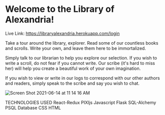 # Welcome to the Library of Alexandria!
Live Link: https://libraryalexandria.herokuapp.com/login

Take a tour around the library, explorer. Read some of our countless books and scrolls. Write your own, and leave them here to be immortalized.

Simply talk to our librarian to help you explore our selection. If you wish to write a scroll, do not fear if you cannot write. Our scribe (it's hard to miss her) will help you create a beautiful work of your own imagination.

If you wish to view or write in our logs to correspond with our other authors and readers, simply speak to the scribe and say you wish to chat.

![Screen Shot 2021-06-14 at 11 14 16 AM](https://user-images.githubusercontent.com/74005185/121915918-ab727b00-cd01-11eb-986a-c165c1762cdb.png)

TECHNOLOGIES USED
React-Redux
PIXIjs
Javascript
Flask
SQL-Alchemy
PSQL Database
CSS
HTML
